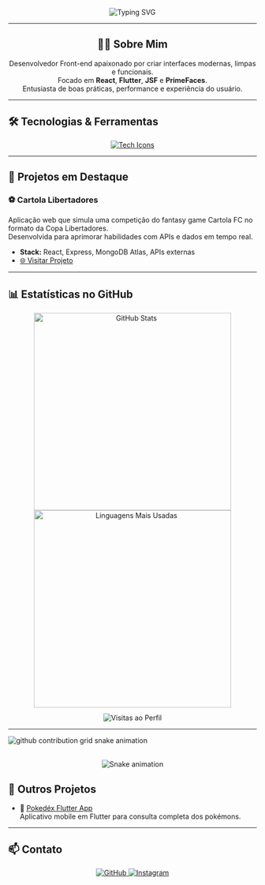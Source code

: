 <p align="center">
  <img src="https://readme-typing-svg.herokuapp.com?font=Fira+Code&weight=600&pause=1000&color=36BCF7&center=true&vCenter=true&width=600&lines=Olá,+eu+sou+Amaro+Miranda!;Desenvolvedor+Front-end;React+%7C+Flutter+%7C+JSF+%7C+PrimeFaces" alt="Typing SVG" />
</p>

---

<div align="center">

  <h2>👨‍💻 Sobre Mim</h2>

  Desenvolvedor Front-end apaixonado por criar interfaces modernas, limpas e funcionais.  
  Focado em **React**, **Flutter**, **JSF** e **PrimeFaces**.  
  Entusiasta de boas práticas, performance e experiência do usuário.  

</div>

---

## 🛠️ Tecnologias & Ferramentas

<p align="center">
  <a href="https://skillicons.dev">
    <img src="https://skillicons.dev/icons?i=html,css,js,react,flutter,bootstrap,git,primefaces,jsf" alt="Tech Icons" />
  </a>
</p>

---

## 🚀 Projetos em Destaque

### ⚽ Cartola Libertadores  
Aplicação web que simula uma competição do fantasy game Cartola FC no formato da Copa Libertadores.  
Desenvolvida para aprimorar habilidades com APIs e dados em tempo real.

- **Stack:** React, Express, MongoDB Atlas, APIs externas  
- [🌐 Visitar Projeto](https://cartola-libertadors.onrender.com/)

---

## 📊 Estatísticas no GitHub

<div align="center">
  <img src="https://github-readme-stats.vercel.app/api?username=AmaroMiranda&show_icons=true&theme=dracula&include_all_commits=true&count_private=true" alt="GitHub Stats" width="400" />
  <img src="https://github-readme-stats.vercel.app/api/top-langs/?username=AmaroMiranda&layout=compact&langs_count=7&theme=dracula" alt="Linguagens Mais Usadas" width="400" />
</div>

<div align="center" style="margin-top: 12px;">
  <img src="https://visit-counter.vercel.app/counter.png?page=https%3A%2F%2Fgithub.com%2FAmaroMiranda&s=44&c=f34b7d&bg=00000000&no=2&ff=digii&tb=Visitas+&ta=" alt="Visitas ao Perfil" />
</div>

---

<picture>
  <source media="(prefers-color-scheme: dark)" srcset="https://raw.githubusercontent.com/AmaroMiranda/AmaroMiranda/output/github-contribution-grid-snake-dark.svg">
  <source media="(prefers-color-scheme: light)" srcset="https://raw.githubusercontent.com/AmaroMiranda/AmaroMiranda/output/github-contribution-grid-snake.svg">
  <img alt="github contribution grid snake animation" src="https://raw.githubusercontent.com/AmaroMiranda/AmaroMiranda/output/github-contribution-grid-snake.svg">
</picture>
<br><br>



<p align="center">
  <img src="https://raw.githubusercontent.com/AmaroMiranda/AmaroMiranda/output/github-contribution-grid-snake.gif" alt="Snake animation" />
</p>



## 💼 Outros Projetos

- 🎲 [Pokedéx Flutter App](https://github.com/AmaroMiranda/pokedex-app-flutter)  
  Aplicativo mobile em Flutter para consulta completa dos pokémons.

---

## 📫 Contato

<p align="center">
  <a href="https://github.com/AmaroMiranda" target="_blank" rel="noopener noreferrer">
    <img src="https://img.shields.io/badge/GitHub-181717?style=for-the-badge&logo=github&logoColor=white" alt="GitHub" />
  </a>
  <a href="https://www.instagram.com/amaro_miranda1/" target="_blank" rel="noopener noreferrer">
    <img src="https://img.shields.io/badge/Instagram-E4405F?style=for-the-badge&logo=instagram&logoColor=white" alt="Instagram" />
  </a>
</p>
